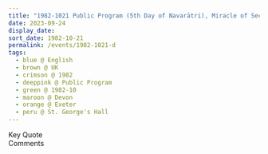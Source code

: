 ```yaml
---
title: "1982-1021 Public Program (5th Day of Navarātri), Miracle of Second Birth, St. George&#8217;s Hall, Exeter, Devon, UK"
date: 2023-09-24
display_date: 
sort_date: 1982-10-21
permalink: /events/1982-1021-d
tags:
  - blue @ English
  - brown @ UK
  - crimson @ 1982
  - deeppink @ Public Program
  - green @ 1982-10
  - maroon @ Devon  
  - orange @ Exeter
  - peru @ St. George's Hall
---
```


<wave-list>
  <list-title color="green" width="75">Key Quote</list-title>
  <list-item color="BlanchedAlmond"  width="200"></list-item>
  <list-item color="Lavender"></list-item>
  <list-item color="BlanchedAlmond"></list-item>
</wave-list>

<br>

<wave-list>
  <list-title color="green" width="75">Comments</list-title>
  <list-item color="BlanchedAlmond"  width="200"></list-item>
  <list-item color="Lavender"></list-item>
  <list-item color="BlanchedAlmond"></list-item>
</wave-list>